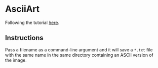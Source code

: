 # AsciiArt
Following the tutorial [here](https://www.codeproject.com/Articles/20435/Using-C-To-Generate-ASCII-Art-From-An-Image).

## Instructions
Pass a filename as a command-line argument and it will save a `*.txt` file with the same name in the same directory containing an ASCII version of the image.
